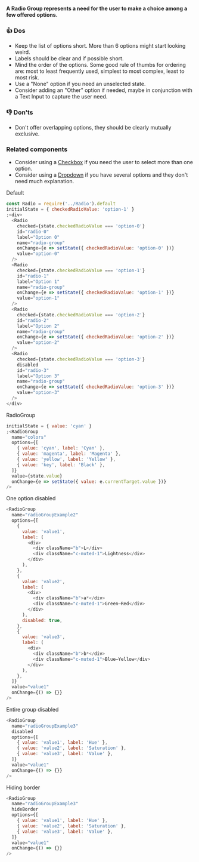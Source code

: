 #### A Radio Group represents a need for the user to make a choice among a few offered options.

### 👍 Dos

- Keep the list of options short. More than 6 options might start looking weird.
- Labels should be clear and if possible short.
- Mind the order of the options. Some good rule of thumbs for ordering are: most to least frequently used, simplest to most complex, least to most risk.
- Use a "None" option if you need an unselected state.
- Consider adding an "Other" option if needed, maybe in conjunction with a Text Input to capture the user need.

### 👎 Don'ts

- Don't offer overlapping options, they should be clearly mutually exclusive.

### Related components

- Consider using a <a href="#/Components/Forms/Checkbox">Checkbox</a> if you need the user to select more than one option.
- Consider using a <a href="#/Components/Forms/Dropdown">Dropdown</a> if you have several options and they don't need much explanation.

Default

```js
const Radio = require('../Radio').default
initialState = { checkedRadioValue: 'option-1' }
;<div>
  <Radio
    checked={state.checkedRadioValue === 'option-0'}
    id="radio-0"
    label="Option 0"
    name="radio-group"
    onChange={e => setState({ checkedRadioValue: 'option-0' })}
    value="option-0"
  />
  <Radio
    checked={state.checkedRadioValue === 'option-1'}
    id="radio-1"
    label="Option 1"
    name="radio-group"
    onChange={e => setState({ checkedRadioValue: 'option-1' })}
    value="option-1"
  />
  <Radio
    checked={state.checkedRadioValue === 'option-2'}
    id="radio-2"
    label="Option 2"
    name="radio-group"
    onChange={e => setState({ checkedRadioValue: 'option-2' })}
    value="option-2"
  />
  <Radio
    checked={state.checkedRadioValue === 'option-3'}
    disabled
    id="radio-3"
    label="Option 3"
    name="radio-group"
    onChange={e => setState({ checkedRadioValue: 'option-3' })}
    value="option-3"
  />
</div>
```

RadioGroup

```js
initialState = { value: 'cyan' }
;<RadioGroup
  name="colors"
  options={[
    { value: 'cyan', label: 'Cyan' },
    { value: 'magenta', label: 'Magenta' },
    { value: 'yellow', label: 'Yellow' },
    { value: 'key', label: 'Black' },
  ]}
  value={state.value}
  onChange={e => setState({ value: e.currentTarget.value })}
/>
```

One option disabled

```js
<RadioGroup
  name="radioGroupExample2"
  options={[
    {
      value: 'value1',
      label: (
        <div>
          <div className="b">L</div>
          <div className="c-muted-1">Lightness</div>
        </div>
      ),
    },
    {
      value: 'value2',
      label: (
        <div>
          <div className="b">a*</div>
          <div className="c-muted-1">Green–Red</div>
        </div>
      ),
      disabled: true,
    },
    {
      value: 'value3',
      label: (
        <div>
          <div className="b">b*</div>
          <div className="c-muted-1">Blue–Yellow</div>
        </div>
      ),
    },
  ]}
  value="value1"
  onChange={() => {}}
/>
```

Entire group disabled

```js
<RadioGroup
  name="radioGroupExample3"
  disabled
  options={[
    { value: 'value1', label: 'Hue' },
    { value: 'value2', label: 'Saturation' },
    { value: 'value3', label: 'Value' },
  ]}
  value="value1"
  onChange={() => {}}
/>
```

Hiding border

```js
<RadioGroup
  name="radioGroupExample3"
  hideBorder
  options={[
    { value: 'value1', label: 'Hue' },
    { value: 'value2', label: 'Saturation' },
    { value: 'value3', label: 'Value' },
  ]}
  value="value1"
  onChange={() => {}}
/>
```
